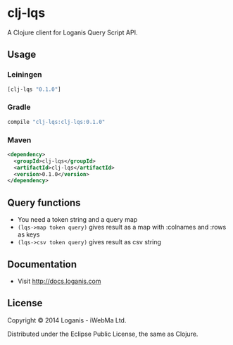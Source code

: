 # clj-lqs

A Clojure client for Loganis Query Script API.

## Usage

### Leiningen

``` clojure
[clj-lqs "0.1.0"]
```

### Gradle

``` bash
compile "clj-lqs:clj-lqs:0.1.0"
```

### Maven

``` xml
<dependency>
  <groupId>clj-lqs</groupId>
  <artifactId>clj-lqs</artifactId>
  <version>0.1.0</version>
</dependency>
```
## Query functions

* You need a token string and a query map
* `(lqs->map token query)` gives result as a map with :colnames and :rows as keys
* `(lqs->csv token query)` gives result as csv string

## Documentation

* Visit http://docs.loganis.com

## License

Copyright © 2014 Loganis - iWebMa Ltd.

Distributed under the Eclipse Public License, the same as Clojure.

